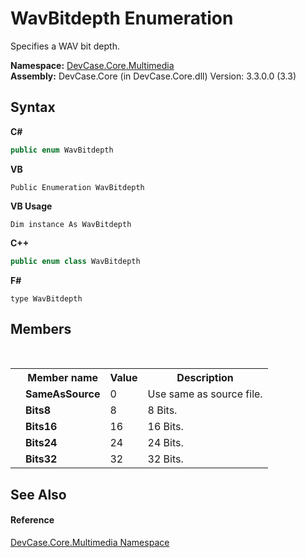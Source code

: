 # WavBitdepth Enumeration
 

Specifies a WAV bit depth.

**Namespace:**&nbsp;<a href="N_DevCase_Core_Multimedia">DevCase.Core.Multimedia</a><br />**Assembly:**&nbsp;DevCase.Core (in DevCase.Core.dll) Version: 3.3.0.0 (3.3)

## Syntax

**C#**<br />
``` C#
public enum WavBitdepth
```

**VB**<br />
``` VB
Public Enumeration WavBitdepth
```

**VB Usage**<br />
``` VB Usage
Dim instance As WavBitdepth
```

**C++**<br />
``` C++
public enum class WavBitdepth
```

**F#**<br />
``` F#
type WavBitdepth
```


## Members
&nbsp;<table><tr><th></th><th>Member name</th><th>Value</th><th>Description</th></tr><tr><td /><td target="F:DevCase.Core.Multimedia.WavBitdepth.SameAsSource">**SameAsSource**</td><td>0</td><td>Use same as source file.</td></tr><tr><td /><td target="F:DevCase.Core.Multimedia.WavBitdepth.Bits8">**Bits8**</td><td>8</td><td>8 Bits.</td></tr><tr><td /><td target="F:DevCase.Core.Multimedia.WavBitdepth.Bits16">**Bits16**</td><td>16</td><td>16 Bits.</td></tr><tr><td /><td target="F:DevCase.Core.Multimedia.WavBitdepth.Bits24">**Bits24**</td><td>24</td><td>24 Bits.</td></tr><tr><td /><td target="F:DevCase.Core.Multimedia.WavBitdepth.Bits32">**Bits32**</td><td>32</td><td>32 Bits.</td></tr></table>

## See Also


#### Reference
<a href="N_DevCase_Core_Multimedia">DevCase.Core.Multimedia Namespace</a><br />